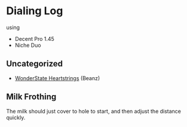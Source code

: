 # Dialing Log

using

- Decent Pro 1.45
- Niche Duo

## Uncategorized

- [WonderState Heartstrings](./2024-9/WonderState-Heartstrings.md) (Beanz)

## Milk Frothing

The milk should just cover to hole to start,
and then adjust the distance quickly.
